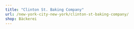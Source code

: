 ```yaml
---
title: "Clinton St. Baking Company"
url: /new-york-city-new-york/clinton-st-baking-company/
shop: Bäckerei
---
```

